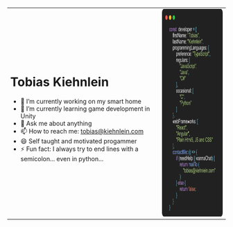 <table>
<tr>
<td>
<h1>Tobias Kiehnlein</h1>

- 🔭 I’m currently working on my smart home
- 🌱 I’m currently learning game development in Unity
- 💬 Ask me about anything
- 📫 How to reach me: <a href="mailto:tobias@kiehnlein.com">tobias@kiehnlein.com</a>
- 😄 Self taught and motivated progammer
- ⚡ Fun fact: I always try to end lines with a semicolon... even in python...
</td>
<td>
<img src="https://github.com/TobiasKiehnlein/TobiasKiehnlein/blob/master/ProfileCodeblock.png?raw=true" height="480" width="270">
</td>
</tr>
</table>
